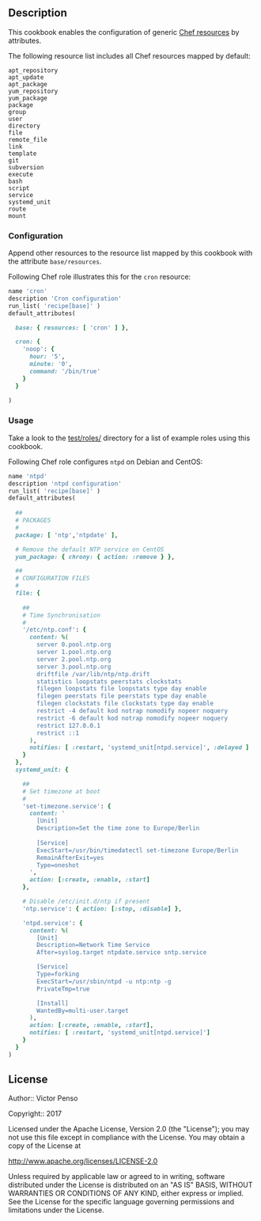 ## Description

This cookbook enables the configuration of generic [Chef resources](https://docs.chef.io/resources.html) by attributes.

The following resource list includes all Chef resources mapped by default: 

```
apt_repository
apt_update
apt_package
yum_repository
yum_package
package
group
user
directory
file
remote_file
link
template
git
subversion
execute
bash
script
service
systemd_unit
route
mount
```

### Configuration

Append other resources to the resource list mapped by this cookbook with the attribute `base/resources`.

Following Chef role illustrates this for the `cron` resource:

```ruby
name 'cron'
description 'Cron configuration'
run_list( 'recipe[base]' )
default_attributes(

  base: { resources: [ 'cron' ] },

  cron: {
    'noop': {
      hour: '5',
      minute: '0',
      command: '/bin/true'
    }
  }

)
```

### Usage

Take a look to the [test/roles/](test/roles) directory for a list of example roles using this cookbook.

Following Chef role configures `ntpd` on Debian and CentOS:

```ruby
name 'ntpd'
description 'ntpd configuration'
run_list( 'recipe[base]' )
default_attributes(
 
  ##
  # PACKAGES
  # 
  package: [ 'ntp','ntpdate' ],

  # Remove the default NTP service on CentOS
  yum_package: { chrony: { action: :remove } },

  ##
  # CONFIGURATION FILES
  #
  file: {
   
    ##
    # Time Synchronisation 
    #
    '/etc/ntp.conf': {
      content: %(
        server 0.pool.ntp.org
        server 1.pool.ntp.org
        server 2.pool.ntp.org
        server 3.pool.ntp.org
        driftfile /var/lib/ntp/ntp.drift
        statistics loopstats peerstats clockstats
        filegen loopstats file loopstats type day enable
        filegen peerstats file peerstats type day enable
        filegen clockstats file clockstats type day enable
        restrict -4 default kod notrap nomodify nopeer noquery
        restrict -6 default kod notrap nomodify nopeer noquery
        restrict 127.0.0.1
        restrict ::1
      ),
      notifies: [ :restart, 'systemd_unit[ntpd.service]', :delayed ]
    }
  },
  systemd_unit: {

    ##
    # Set timezone at boot 
    #
    'set-timezone.service': {
      content: '
        [Unit]
        Description=Set the time zone to Europe/Berlin
        
        [Service]
        ExecStart=/usr/bin/timedatectl set-timezone Europe/Berlin
        RemainAfterExit=yes
        Type=oneshot
      ',
      action: [:create, :enable, :start]
    },

    # Disable /etc/init.d/ntp if present
    'ntp.service': { action: [:stop, :disable] },

    'ntpd.service': { 
      content: %(
        [Unit]
        Description=Network Time Service
        After=syslog.target ntpdate.service sntp.service

        [Service]
        Type=forking
        ExecStart=/usr/sbin/ntpd -u ntp:ntp -g
        PrivateTmp=true

        [Install]
        WantedBy=multi-user.target
      ),
      action: [:create, :enable, :start],
      notifies: [ :restart, 'systemd_unit[ntpd.service]']
    }
  }
)

```

## License

Author:: Victor Penso

Copyright:: 2017

Licensed under the Apache License, Version 2.0 (the "License"); you may not use this file except in compliance with the License. You may obtain a copy of the License at

http://www.apache.org/licenses/LICENSE-2.0

Unless required by applicable law or agreed to in writing, software distributed under the License is distributed on an "AS IS" BASIS, WITHOUT WARRANTIES OR CONDITIONS OF ANY KIND, either express or implied. See the License for the specific language governing permissions and limitations under the License.
